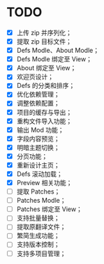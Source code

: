 # TODO

- [x] 上传 zip 并序列化；
- [x] 提取 zip 目标文件；
- [x] Defs Modle、About Modle；
- [x] Defs Modle 绑定至 View；
- [x] About 绑定至 View；
- [x] 欢迎页设计；
- [x] Defs 的分类和排序；
- [x] 优化依赖管理；
- [x] 调整依赖配置；
- [x] 项目的缓存与导出；
- [x] 重构文件导入功能；
- [x] 输出 Mod 功能；
- [x] 字段内容预览；
- [x] 明暗主题切换；
- [x] 分页功能；
- [x] 重新设计主页；
- [x] Defs 滚动加载；
- [x] Preview 相关功能；
- [ ] 提取 Patches；
- [ ] Patches Modle；
- [ ] Patches 绑定至 View；
- [ ] 支持批量替换；
- [ ] 提取原翻译文件；
- [ ] 繁简生成功能；
- [ ] 支持版本控制；
- [ ] 支持多项目管理；
